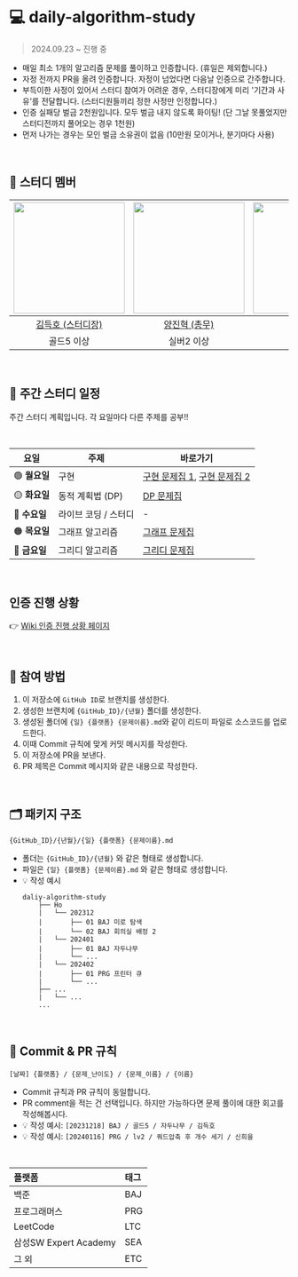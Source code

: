# 💻 daily-algorithm-study

> 2024.09.23 ~ 진행 중

- 매일 최소 1개의 알고리즘 문제를 풀이하고 인증합니다. (휴일은 제외합니다.)
- 자정 전까지 PR을 올려 인증합니다. 자정이 넘었다면 다음날 인증으로 간주합니다.
- 부득이한 사정이 있어서 스터디 참여가 어려운 경우, 스터디장에게 미리 '기간과 사유'를 전달합니다. (스터디원들끼리 정한 사정만 인정합니다.)
- 인증 실패당 벌금 2천원입니다. 모두 벌금 내지 않도록 화이팅! (단 그날 못풀었지만 스터디전까지 풀어오는 경우 1천원)
- 먼저 나가는 경우는 모인 벌금 소유권이 없음 (10만원 모이거나, 분기마다 사용)

<br>

## 👥 스터디 멤버

| <img src="https://avatars.githubusercontent.com/u/100784510?v=4" width="200"> | <img src ="https://avatars.githubusercontent.com/u/101380919?v=4" width="200"> | <img src ="https://avatars.githubusercontent.com/u/83682424?v=4" width="200"> | <img src ="https://avatars.githubusercontent.com/u/76093968?v=4" width="200"> | <img src ="https://avatars.githubusercontent.com/u/97165077?v=4" width="200"> | <img src ="https://github.com/user-attachments/assets/2a94c36b-0419-44a4-9166-b2d3a79cb1c4" width="200"> |
| :---------------------------------------------------------------------------: | :----------------------------------------------------------------------------: | :---------------------------------------------------------------------------: | :---------------------------------------------------------------------------: | :---------------------------------------------------------------------------: | :------------------------------------------------------------------------------------------------------: |
|               [김득호 (스터디장)](https://github.com/subsub97)                |                [양진혁 (총무)](https://github.com/YangJinHyeok)                |                    [신희을](https://github.com/ShinHeeEul)                    |                      [김민중](https://github.com/kmj-99)                      |                      [이재인](https://github.com/JaeIn1)                      |                                 [강경민](https://github.com/YaRkyungmin)                                 |
|                               골드5 이상                                      |                                 실버2 이상                                      |                               골드5 이상                                      |                               골드5 이상                                      |                               실버1 이상                                      |                                         골드5 이상                                       |


<br>

## 📅 주간 스터디 일정

주간 스터디 계획입니다. 각 요일마다 다른 주제를 공부!!

<br>

| **요일**      | **주제**             | **바로가기**                                                                                                                                                                        |
| ------------- | -------------------- | ----------------------------------------------------------------------------------------------------------------------------------------------------------------------------------- |
| 🟢 **월요일** | 구현                 | [구현 문제집 1](https://www.acmicpc.net/workbook/view/1152), [구현 문제집 2](https://www.acmicpc.net/workbook/view/2771)                                                            |
| 🟡 **화요일** | 동적 계획법 (DP)     | [DP 문제집](https://www.acmicpc.net/workbook/view/2163)                                                                                                                             |
| 🔵 **수요일** | 라이브 코딩 / 스터디 | -                                                                                                                                                                                   |
| 🟠 **목요일** | 그래프 알고리즘      | [그래프 문제집](https://school.programmers.co.kr/learn/challenges?order=recent&partIds=58464%2C37527%2C31236%2C25448%2C21366%2C20069%2C17214%2C12286%2C22586%2C18498%2C9317&page=1) |
| 🔴 **금요일** | 그리디 알고리즘      | [그리디 문제집](https://www.acmicpc.net/workbook/view/3978)                                                                                                                         |

<br>

## 인증 진행 상황

👉 [Wiki 인증 진행 상황 페이지](https://github.com/babplus-algorithm-study/daily-algorithm/wiki/%EC%9D%B8%EC%A6%9D-%EC%A7%84%ED%96%89-%EC%83%81%ED%99%A9)

<br>

## 💚 참여 방법

1. 이 저장소에 `GitHub ID`로 브랜치를 생성한다.
2. 생성한 브랜치에 `{GitHub_ID}/{년월}` 폴더를 생성한다.
3. 생성된 폴더에 `{일} {플랫폼} {문제이름}.md`와 같이 리드미 파일로 소스코드를 업로드한다.
4. 이때 Commit 규칙에 맞게 커밋 메시지를 작성한다.
5. 이 저장소에 PR을 보낸다.
6. PR 제목은 Commit 메시지와 같은 내용으로 작성한다.

<br>

## 🗂️ 패키지 구조

```
{GitHub_ID}/{년월}/{일} {플랫폼} {문제이름}.md
```

- 폴더는 `{GitHub_ID}/{년월}` 와 같은 형태로 생성합니다.
- 파일은 `{일} {플랫폼} {문제이름}.md` 와 같은 형태로 생성합니다.
- 💡 작성 예시
  ```
  daliy-algorithm-study
      ├── Ho
      |   └── 202312
      |       ├── 01 BAJ 미로 탐색
      |       └── 02 BAJ 회의실 배정 2
      |   └── 202401
      |       ├── 01 BAJ 자두나무
      |       └── ...
      |   └── 202402
      |       ├── 01 PRG 프린터 큐
      |       └── ...
      ├── ...
      |   └── ...
      ...
  ```

<br>

## 📍 Commit & PR 규칙

```
[날짜] {플랫폼} / {문제_난이도} / {문제_이름} / {이름}
```

- Commit 규칙과 PR 규칙이 동일합니다.
- PR comment을 적는 건 선택입니다. 하지만 가능하다면 문제 풀이에 대한 회고를 작성해봅시다.
- 💡 작성 예시: `[20231218] BAJ / 골드5 / 자두나무 / 김득호`
- 💡 작성 예시: `[20240116] PRG / lv2 / 쿼드압축 후 개수 세기 / 신희을`

<br>

| 플랫폼                | 태그 |
| :-------------------- | :--- |
| 백준                  | BAJ  |
| 프로그래머스          | PRG  |
| LeetCode              | LTC  |
| 삼성SW Expert Academy | SEA  |
| 그 외                 | ETC  |

<br>
